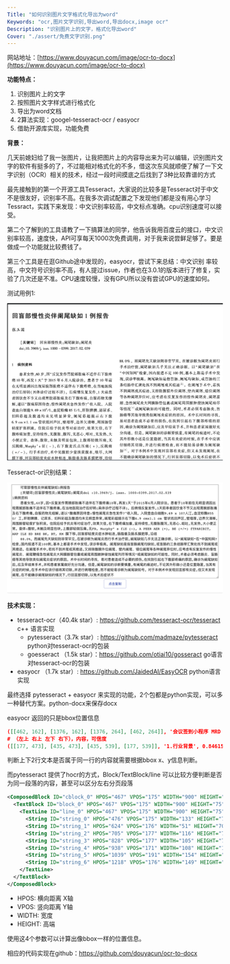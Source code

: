 ```yaml
---
Title: "如何识别图片文字格式化导出为word"
Keywords: "ocr,图片文字识别,导出word,导出docx,image ocr"
Description: "识别图片上的文字，格式化导出word"
Cover: "./assert/免费文字识别.png"
---
```


网站地址：[https://www.douyacun.com/image/ocr-to-docx](https://www.douyacun.com/image/ocr-to-docx)

**功能特点：**

1. 识别图片上的文字
2. 按照图片文字样式进行格式化
3. 导出为word文档
4. 2算法实现：googel-tesseract-ocr / easyocr
5. 借助开源库实现，功能免费

**背景：**

几天前媳妇给了我一张图片，让我把图片上的内容导出来为可以编辑，识别图片文字的软件有挺多的了，不过能相对格式化的不多，借这次东风就顺便了解了一下文字识别（OCR）相关的技术，经过一段时间摸底之后找到了3种比较靠谱的方式

最先接触到的第一个开源工具Tesseract，大家说的比较多是Tesseract对于中文不是很友好，识别率不高。在我多次调试配置之下发现他们都是没有用心学习Tessract，实践下来发现：中文识别率较高，中文标点准确。cpu识别速度可以接受。

第二个了解到的工具请教了一下搞算法的同学，他告诉我用百度云的接口，中文识别率较高，速度快，API可享每天1000次免费调用，对于我来说尝鲜足够了。要是做成一个功能就比较费钱了。

第三个工具是在逛Github途中发现的，easyocr，尝试下来总结：中文识别  率较高，中文符号识别率不高，有人提过issue，作者也在3.0.1的版本进行了修复，实验了几次还是不准。CPU速度较慢，没有GPU所以没有尝试GPU的速度如何。

测试用例1:

![douyacun-tesseract-测试](./assert/tesseract-demo1.png)

Tesseract-or识别结果：

![douyacun-免费文字识别](./assert/tesseract-demo1-result.png)

**技术实现：**

- tesseract-ocr（40.4k star）: https://github.com/tesseract-ocr/tesseract  c++ 语言实现
  - pytesseract（3.7k star）: https://github.com/madmaze/pytesseract  python对tesseract-ocr的包装
  - goesseract （1.5k star）：https://github.com/otiai10/gosseract go语言对tesseract-ocr的包装
- easyocr （1.7k star）: https://github.com/JaidedAI/EasyOCR python语言实现

最终选择 pytesseract + easyocr 来实现的功能，2个包都是python实现，可以多一种替代方案。python-docx来保存docx

easyocr 返回的只是bbox位置信息

```json
([[462, 162], [1376, 162], [1376, 264], [462, 264]], '会议签到小程序 MRD 文档', 0.6382400515609702)
# （左上 右上 左下 右下），内容，可信度
([[177, 473], [435, 473], [435, 539], [177, 539]], '1.行业背景', 0.8461557775997883)
```

判断上下2行文本是否属于同一行的内容就需要根据bbox x、y信息判断。

而pytesseract 提供了hocr的方式，Block/TextBlock/line 可以比较方便判断是否为同一段落的内容，甚至可以区分左右分页段落

```xml
<ComposedBlock ID="cblock_0" HPOS="467" VPOS="175" WIDTH="900" HEIGHT="75">
  <TextBlock ID="block_0" HPOS="467" VPOS="175" WIDTH="900" HEIGHT="75">
    <TextLine ID="line_0" HPOS="467" VPOS="175" WIDTH="900" HEIGHT="75">
      <String ID="string_0" HPOS="476" VPOS="175" WIDTH="133" HEIGHT="75" WC="0.93" CONTENT="会"/><SP WIDTH="15" VPOS="175" HPOS="609"/>
      <String ID="string_1" HPOS="624" VPOS="176" WIDTH="51" HEIGHT="70" WC="0.92" CONTENT="议"/><SP WIDTH="30" VPOS="176" HPOS="675"/>
      <String ID="string_2" HPOS="705" VPOS="177" WIDTH="116" HEIGHT="72" WC="0.88" CONTENT="签到"/><SP WIDTH="7" VPOS="177" HPOS="821"/>
      <String ID="string_3" HPOS="828" VPOS="177" WIDTH="105" HEIGHT="72" WC="0.95" CONTENT="小"/><SP WIDTH="5" VPOS="177" HPOS="933"/>
      <String ID="string_4" HPOS="938" VPOS="171" WIDTH="108" HEIGHT="106" WC="0.91" CONTENT="程序"/><SP WIDTH="-7" VPOS="171" HPOS="1046"/>
      <String ID="string_5" HPOS="1039" VPOS="191" WIDTH="154" HEIGHT="50" WC="0.91" CONTENT="MRD"/><SP WIDTH="25" VPOS="191" HPOS="1193"/>
      <String ID="string_6" HPOS="1218" VPOS="176" WIDTH="149" HEIGHT="73" WC="0.96" CONTENT="文档"/>
    </TextLine>
  </TextBlock>
</ComposedBlock>
```

- HPOS: 横向距离 X轴
- VPOS: 竖向距离 Y轴
- WIDTH: 宽度
- HEIGHT: 高端

使用这4个参数可以计算出像bbox一样的位置信息。

相应的代码实现在github：https://github.com/douyacun/ocr-to-docx

